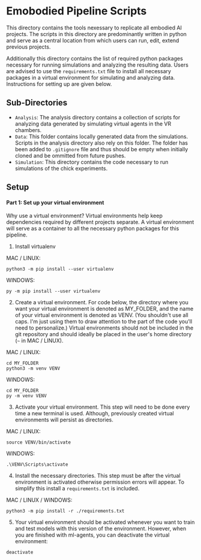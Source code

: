 # Emobodied Pipeline Scripts
This directory contains the tools nexessary to replicate all embodied AI projects.
The scripts in this directory are predominantly written in python and serve as a 
central location from which users can run, edit, extend previous projects. 

Additionally this directory contains the list of required python packages necessary 
for running simulations and analyzing the resulting data. Users are advised to use
the `requirements.txt` file to install all necessary packages in a virtual environment
for simulating and analyzing data. Instructions for setting up are given below.

## Sub-Directories
* `Analysis`: The analysis directory contains a collection of scripts for analyzing 
data generated by simulating virtual agents in the VR chambers.
* `Data`: This folder contains locally generated data from the simulations. Scripts in 
the analysis directory also rely on this folder. The folder has been added to 
`.gitignore` file and thus should be empty when initially cloned and be ommitted from 
future pushes.
* `Simulation`: This directory contains the code necessary to run simulations of the
chick experiments.


## Setup
#### Part 1: Set up your virtual environment
Why use a virtual environment? Virtual environments help keep dependencies required by different projects separate.
A virtual environment will serve as a container to all the necessary python packages for this pipeline.
1. Install virtualenv

MAC / LINUX:
```
python3 -m pip install --user virtualenv
```
WINDOWS:
```
py -m pip install --user virtualenv
```
2. Create a virtual environment. For code below, the directory where you want your virtual environment is denoted as MY_FOLDER, and the name of your virtual environment is denoted as VENV. (You shouldn't use all caps. I'm just using them to draw attention to the part of the code you'll need to personalize.) Virtual environments should not be included in the git repository and should ideally be placed in the user's home directory (`~` in MAC / LINUX).

MAC / LINUX:
```
cd MY_FOLDER
python3 -m venv VENV
```
WINDOWS:
```
cd MY_FOLDER
py -m venv VENV
```
3. Activate your virtual environment. This step will need to be done every time a new terminal is used. Although, previously created virtual environments will persist as directories.

MAC / LINUX:
```
source VENV/bin/activate
```
WINDOWS:
```
.\VENV\Scripts\activate
```
4. Install the necessary directories. This step must be after the virtual environment is activated otherwise permission errors will appear. To simplify this install a `requirements.txt` is included.

MAC / LINUX / WINDOWS:
```
python3 -m pip install -r ./requirements.txt
```
5. Your virtual environment should be activated whenever you want to train and test models with this version of the environment. However, when you are finished with ml-agents, you can deactivate the virtual environment:
```
deactivate
```